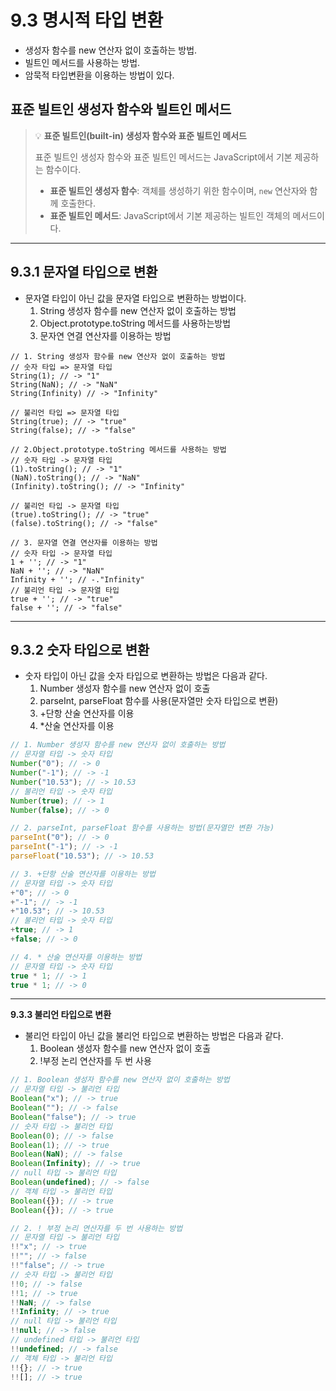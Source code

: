 # 9.3 명시적 타입 변환

- 생성자 함수를 new 연산자 없이 호출하는 방법.
- 빌트인 메서드를 사용하는 방법.
- 암묵적 타입변환을 이용하는 방법이 있다.

## 표준 빌트인 생성자 함수와 빌트인 메서드

> 💡 **표준 빌트인(built-in) 생성자 함수와 표준 빌트인 메서드**
>
> 표준 빌트인 생성자 함수와 표준 빌트인 메서드는 JavaScript에서 기본 제공하는 함수이다.
>
> - **표준 빌트인 생성자 함수**: 객체를 생성하기 위한 함수이며, `new` 연산자와 함께 호출한다.
> - **표준 빌트인 메서드**: JavaScript에서 기본 제공하는 빌트인 객체의 메서드이다.

---

## **9.3.1 문자열 타입으로 변환**

- 문자열 타입이 아닌 값을 문자열 타입으로 변환하는 방법이다.
  1. String 생성자 함수를 new 연산자 없이 호출하는 방법
  2. Object.prototype.toString 메서드를 사용하는방법
  3. 문자연 연결 연산자를 이용하는 방법

```JS
// 1. String 생성자 함수를 new 연산자 없이 호출하는 방법
// 숫자 타입 => 문자열 타입
String(1); // -> "1"
String(NaN); // -> "NaN"
String(Infinity) // -> "Infinity"

// 불리언 타입 => 문자열 타입
String(true); // -> "true"
String(false); // -> "false"

// 2.Object.prototype.toString 메서드를 사용하는 방법
// 숫자 타입 -> 문자열 타입
(1).toString(); // -> "1"
(NaN).toString(); // -> "NaN"
(Infinity).toString(); // -> "Infinity"

// 불리언 타입 -> 문자열 타입
(true).toString(); // -> "true"
(false).toString(); // -> "false"

// 3. 문자열 연결 연산자를 이용하는 방법
// 숫자 타입 -> 문자열 타입
1 + ''; // -> "1"
NaN + ''; // -> "NaN"
Infinity + ''; // -."Infinity"
// 불리언 타입 -> 문자열 타입
true + ''; // -> "true"
false + ''; // -> "false"
```

---

## **9.3.2 숫자 타입으로 변환**

- 숫자 타입이 아닌 값을 숫자 타입으로 변환하는 방법은 다음과 같다.
  1. Number 생성자 함수를 new 연산자 없이 호출
  2. parseInt, parseFloat 함수를 사용(문자열만 숫자 타입으로 변환)
  3. +단항 산술 연산자를 이용
  4. \*산술 연산자를 이용

```js
// 1. Number 생성자 함수를 new 연산자 없이 호출하는 방법
// 문자열 타입 -> 숫자 타입
Number("0"); // -> 0
Number("-1"); // -> -1
Number("10.53"); // -> 10.53
// 불리언 타입 -> 숫자 타입
Number(true); // -> 1
Number(false); // -> 0

// 2. parseInt, parseFloat 함수를 사용하는 방법(문자열만 변환 가능)
parseInt("0"); // -> 0
parseInt("-1"); // -> -1
parseFloat("10.53"); // -> 10.53

// 3. +단항 산술 연산자를 이용하는 방법
// 문자열 타입 -> 숫자 타입
+"0"; // -> 0
+"-1"; // -> -1
+"10.53"; // -> 10.53
// 불리언 타입 -> 숫자 타입
+true; // -> 1
+false; // -> 0

// 4. * 산술 연산자를 이용하는 방법
// 문자열 타입 -> 숫자 타입
true * 1; // -> 1
true * 1; // -> 0
```

---

**9.3.3 불리언 타입으로 변환**

- 불리언 타입이 아닌 값을 불리언 타입으로 변환하는 방법은 다음과 같다.
  1. Boolean 생성자 함수를 new 연산자 없이 호출
  2. !부정 논리 연산자를 두 번 사용

```js
// 1. Boolean 생성자 함수를 new 연산자 없이 호출하는 방법
// 문자열 타입 -> 불리언 타입
Boolean("x"); // -> true
Boolean(""); // -> false
Boolean("false"); // -> true
// 숫자 타입 -> 불리언 타입
Boolean(0); // -> false
Boolean(1); // -> true
Boolean(NaN); // -> false
Boolean(Infinity); // -> true
// null 타입 -> 불리언 타입
Boolean(undefined); // -> false
// 객체 타입 -> 불리언 타입
Boolean({}); // -> true
Boolean({}); // -> true

// 2. ! 부정 논리 연산자를 두 번 사용하는 방법
// 문자열 타입 -> 불리언 타입
!!"x"; // -> true
!!""; // -> false
!!"false"; // -> true
// 숫자 타입 -> 불리언 타입
!!0; // -> false
!!1; // -> true
!!NaN; // -> false
!!Infinity; // -> true
// null 타입 -> 불리언 타입
!!null; // -> false
// undefined 타입 -> 불리언 타입
!!undefined; // -> false
// 객체 타입 -> 불리언 타입
!!{}; // -> true
!![]; // -> true
```
